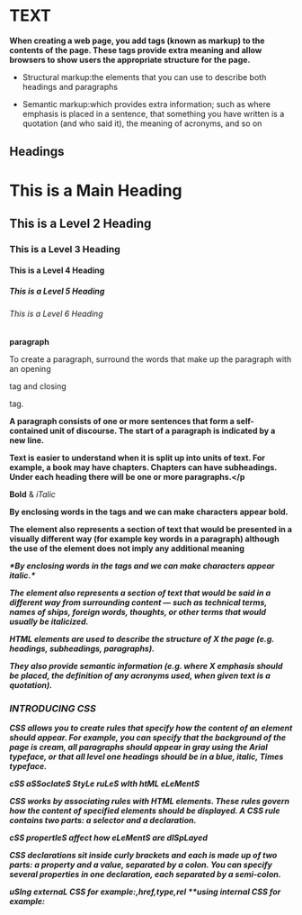 # TEXT

**When creating a web page, you add tags (known as markup) to the contents of the page. These tags provide extra meaning and allow browsers to show users the appropriate structure for the page.**

* Structural markup:the elements that you can use to describe both headings and paragraphs

* Semantic markup:which provides extra information; such as where emphasis is placed in a sentence, that something you have written is a quotation (and who said it), the meaning of acronyms, and so on

## Headings

**<h1>This is a Main Heading</h1>**
**<h2>This is a Level 2 Heading</h2>** 
**<h3>This is a Level 3 Heading</h3>** 
**<h4>This is a Level 4 Heading</h4>** 
**<h5>This is a Level 5 Heading</h5>** 
**<h6>This is a Level 6 Heading</h6>**

**paragraph**

To create a paragraph, surround the words that make up the paragraph with an opening <p> tag and closing </p> tag.

**<p> A paragraph consists of one or more sentences   that form a self-contained unit of discourse. The   start of a paragraph is indicated by a new   line.</p>**


**<p>Text is easier to understand when it is split up   into units of text. For example, a book may have   chapters. Chapters can have subheadings. Under   each heading there will be one or more   paragraphs.</p**

**Bold** & *iTalic*

<b>

**By enclosing words in the tags <b> and </b> we can make characters appear bold.**

**The <b> element also represents a section of text that would be presented in a visually different way (for example key words in a paragraph) although the use of the <b> element does not imply any additional meaning**

<i>
*By enclosing words in the tags <i> and </i> we can make characters appear italic.*

*The <i> element also represents a section of text that would be said in a different way from surrounding content — such as technical terms, names of ships, foreign words, thoughts, or other terms that would usually be italicized.*

**HTML elements are used to describe the structure of  X the page (e.g. headings, subheadings, paragraphs).**

**They also provide semantic information (e.g. where  X emphasis should be placed, the definition of any acronyms used, when given text is a quotation).**

### INTRODUCING CSS

**CSS allows you to create rules that specify how the content of an element should appear. For example, you can specify that the background of the page is cream, all paragraphs should appear in gray using the Arial typeface, or that all level one headings should be in a blue, italic, Times typeface.**

*cSS aSSocIateS StyLe ruLeS wIth htML eLeMentS*

**CSS works by associating rules with HTML elements. These rules govern how the content of specified elements should be displayed. A CSS rule contains two parts: a selector and a declaration.**

*cSS propertIeS affect how eLeMentS are dISpLayed*

**CSS declarations sit inside curly brackets and each is made up of two parts: a property and a value, separated by a colon. You can specify several properties in one declaration, each separated by a semi-colon.**

**uSIng externaL CSS for example:<link>,href,type,rel**
**using internal CSS for example:<style>,

* CSS treats each HTML element as if it appears inside its own box and uses rules to indicate how that element should look.

* Rules are made up of selectors (that specify the elements the rule applies to) and declarations (that indicate what these elements should look like).

* Different types of selectors allow you to target your  X rules at different elements.

* Declarations are made up of two parts: the properties of the element that you want to change, and the values of those properties. For example, the font-family property sets the choice of font, and the value arial specifies Arial as the preferred typeface.

* CSS rules usually appear in a separate document,  X although they may appear within an HTML page.


# Basic JavaScript Instructions

**A script is a series of instructions that a computer can follow one-by-one. Each individual instruction or step is known as a statement. Statements should end with a semicolon.**

**You should write comments to explain what your code does. They help make your code easier to read and understand. This can help you and others who read your code.**

*A script will have to temporarily store the bits of information it needs to do its job. It can store this data in variables.*
*A variable is a good name for this concept because the data stored in a variable can change (or vary) each time a script runs*

* A script is made up of a series of statements. Each statement is like a step in a recipe.

* Scripts contain very precise instructions. For example, you might specify that a value must be remembered before creating a calculation using that value. 

* Variables are used to temporarily store pieces of information used in the script. 

* Arrays are special types of variables that store more than one piece of related information. 

* JavaScript distinguishes between numbers (0-9), strings (text), and Boolean values (true or false). 

* Expressions evaluate into a single value. 

* Expressions rely on operators to calculate a valu


#### IDecisions and Loops

*Scripts often need to behave differently depending upon how the user interacts with the web page and/or the browser window itself. To determine which path to take, programmers often rely upon the following three concepts:*

**EVALUATIONS You can analyze values in your scripts to determine whether or note they match expected results**

**DECISIONS Using the results of evaluations, you can decide which path your script should go down**

**LOOPS There are also many occasions where you will want to perform the same set of steps repeatedly**

# Comparison and logical operators

**you can evaluate by comparing one value in the script to what you expect it might be the  result will be aboolean
true or false**

* (==) is equal to : this operator compares two values (number, strings,or booleans) to see if they 
are the same
 
 'hello' == 'goodbye' thats fales because not the same string but 'Hello' == 'Hello that true because 
 the same string
 
 * != is not equal to : this operator compares two values to see if they aree not the same
 
 * ===strict equal to : this operator compaares two values to check that both the data type and value are 
 the same '3' === 3 returns fales because they are not the sam data type or value
 
 * !== strict not equal to: this operator compares two values to check that both the data type and value a
 are not sam
 
 * > greater than
 * < less than 
 
 # logical operators
 
 comparision operators usualy return single value of true or false that allow you to compare 
 the result of more  than one comparison operator && 
 
 
 USING IF ... ELSE STATEMENTS 
 
 Here you can see that an if ... e 1 se statement allows you to provide two sets of code:
 
 1. one set if the condition evaluates to true 
 
 2. another set if the condition is false in









